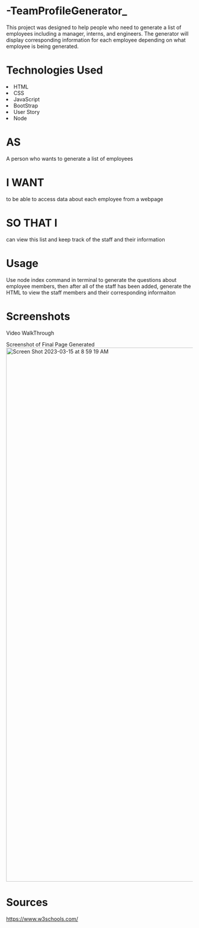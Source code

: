 # -TeamProfileGenerator_

This project was designed to help people who need to generate a list of employees including a manager, interns, and engineers. The generator will display corresponding information for each employee depending on what employee is being generated. 

# Technologies Used
<li>HTML</li>
<li>CSS</li>
<li>JavaScript</li>
<li>BootStrap</li>
<li>User Story</li>
<li>Node</li>

# AS 
A person who wants to generate a list of employees
# I WANT 
to be able to access data about each employee from a webpage
# SO THAT I 
can view this list and keep track of the staff and their information

# Usage

Use node index command in terminal to generate the questions about employee members, then after all of the staff has been added, generate the HTML to view the staff members and their corresponding informaiton

# Screenshots

Video WalkThrough

Screenshot of Final Page Generated
<img width="1440" alt="Screen Shot 2023-03-15 at 8 59 19 AM" src="https://user-images.githubusercontent.com/118941179/225368113-1e4d278e-685b-41a2-bbec-d3987a6fe49b.png">


# Sources

https://www.w3schools.com/



